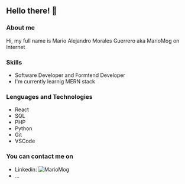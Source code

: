## Hello there! 👋

### About me
Hi, my full name is Mario Alejandro Morales Guerrero aka MarioMog on Internet

### Skills

- Software Developer and Formtend Developer
- I'm currently learnig MERN stack

### Lenguages and Technologies
- React
- SQL
- PHP
- Python
- Git
- VSCode

### You can contact me on
* Linkedin: ![MarioMog](https://www.linkedin.com/in/mario-alejandro-morales-guerrero-024459156/)
* ...




<!--
**MarioMog/MarioMog** is a ✨ _special_ ✨ repository because its `README.md` (this file) appears on your GitHub profile.

Here are some ideas to get you started:

- 🔭 I’m currently working on ...
- 🌱 I’m currently learning ...
- 👯 I’m looking to collaborate on ...
- 🤔 I’m looking for help with ...
- 💬 Ask me about ...
- 📫 How to reach me: ...
- 😄 Pronouns: ...
- ⚡ Fun fact: ...
-->

